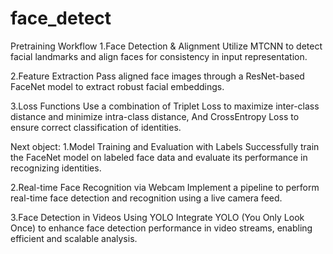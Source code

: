 # face_detect

Pretraining Workflow
1.Face Detection & Alignment 
 Utilize MTCNN to detect facial landmarks and align faces for consistency in input representation.

2.Feature Extraction
 Pass aligned face images through a ResNet-based FaceNet model to extract robust facial embeddings.

3.Loss Functions
 Use a combination of Triplet Loss to maximize inter-class distance and minimize intra-class distance,
And CrossEntropy Loss to ensure correct classification of identities.


Next object:
1.Model Training and Evaluation with Labels
 Successfully train the FaceNet model on labeled face data and evaluate its performance in recognizing identities.

2.Real-time Face Recognition via Webcam
 Implement a pipeline to perform real-time face detection and recognition using a live camera feed.

3.Face Detection in Videos Using YOLO
 Integrate YOLO (You Only Look Once) to enhance face detection performance in video streams, enabling efficient and scalable analysis.
